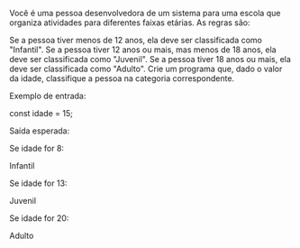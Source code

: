 Você é uma pessoa desenvolvedora de um sistema para uma escola que organiza atividades para diferentes faixas etárias. As regras são:

Se a pessoa tiver menos de 12 anos, ela deve ser classificada como "Infantil".
Se a pessoa tiver 12 anos ou mais, mas menos de 18 anos, ela deve ser classificada como "Juvenil".
Se a pessoa tiver 18 anos ou mais, ela deve ser classificada como "Adulto".
Crie um programa que, dado o valor da idade, classifique a pessoa na categoria correspondente.

Exemplo de entrada:


const idade = 15;


Saída esperada:

Se idade for 8:


Infantil


Se idade for 13:

Juvenil


Se idade for 20:

Adulto